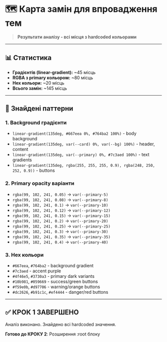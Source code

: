 # 🗺️ Карта замін для впровадження тем

> **Результати аналізу - всі місця з hardcoded кольорами**

---

## 📊 Статистика

- **Градієнтів (linear-gradient):** ~45 місць
- **RGBA з primary кольором:** ~80 місць  
- **Hex кольори:** ~20 місць
- **Всього замін:** ~145 місць

---

## 🎨 Знайдені паттерни

### 1. Background градієнти
- `linear-gradient(135deg, #667eea 0%, #764ba2 100%)` - body background
- `linear-gradient(135deg, var(--card) 0%, var(--bg) 100%)` - header, content
- `linear-gradient(135deg, var(--primary) 0%, #7c3aed 100%)` - text gradients
- `linear-gradient(135deg, rgba(255, 255, 255, 0.9), rgba(248, 250, 252, 0.9))` - buttons

### 2. Primary opacity варіанти
- `rgba(99, 102, 241, 0.05)` → `var(--primary-5)`
- `rgba(99, 102, 241, 0.08)` → `var(--primary-8)`
- `rgba(99, 102, 241, 0.1)` → `var(--primary-10)`
- `rgba(99, 102, 241, 0.12)` → `var(--primary-12)`
- `rgba(99, 102, 241, 0.15)` → `var(--primary-15)`
- `rgba(99, 102, 241, 0.2)` → `var(--primary-20)`
- `rgba(99, 102, 241, 0.25)` → `var(--primary-25)`
- `rgba(99, 102, 241, 0.3)` → `var(--primary-30)`
- `rgba(99, 102, 241, 0.35)` → `var(--primary-35)`
- `rgba(99, 102, 241, 0.4)` → `var(--primary-40)`

### 3. Hex кольори
- `#667eea`, `#764ba2` - background gradient
- `#7c3aed` - accent purple
- `#4f46e5`, `#3730a3` - primary dark variants
- `#10b981`, `#059669` - success/green buttons
- `#f59e0b`, `#d97706` - warning/orange buttons
- `#dc2626`, `#b91c1c`, `#ef4444` - danger/red buttons

---

## ✅ КРОК 1 ЗАВЕРШЕНО

Аналіз виконано. Знайдено всі hardcoded значення.

**Готово до КРОКУ 2**: Розширення :root блоку
